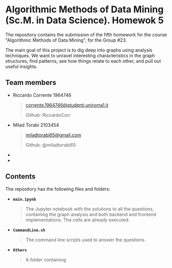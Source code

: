 # Algorithmic Methods of Data Mining (Sc.M. in Data Science). Homewok 5

The repository contains the submission of the fifth homework for the course "Algorithmic Methods of Data Mining", for the Group #23.

The main goal of this project is to dig deep into graphs using analysis techniques. We want to unravel interesting characteristics in the graph structures, find patterns, see how things relate to each other, and pull out useful insights.

## Team members
* Riccardo Corrente 1964746</p>
    > corrente.1964746@studenti.uniroma1.it</p>
    > Github: RiccardoCorr
* Milad Torabi 2103454</p>
    > miladtorabi65@gmail.com</p>
    > Github: @miladtorabi65
* 

* 

## Contents
The repository has the following files and folders:

* __`main.ipynb`__
    > The Jupyter notebook with the solutions to all the questions, containing the graph analysis and both backend and frontend implementations. The cells are already executed.
* __`CommandLine.sh`__
    > The command line scripts used to answer the questions.
* __`Others`__
    > A folder containing 
